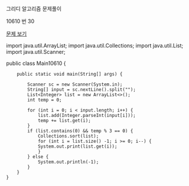 그리디 알고리즘 문제풀이 

10610 번 30

<a href="https://www.acmicpc.net/problem/10610">문제 보기</a>

import java.util.ArrayList;
import java.util.Collections;
import java.util.List;
import java.util.Scanner;

public class Main10610 {

		public static void main(String[] args) {
	
	        Scanner sc = new Scanner(System.in);
	        String[] input = sc.nextLine().split("");
			List<Integer> list = new ArrayList<>();
			int temp = 0;
	        
			for (int i = 0; i < input.length; i++) {
				list.add(Integer.parseInt(input[i]));
				temp += list.get(i);
			}
			if (list.contains(0) && temp % 3 == 0) {
				Collections.sort(list);
				for (int i = list.size() -1; i >= 0; i--) {
				System.out.print(list.get(i));	
				}
			} else {
				System.out.println(-1);
			}
		}
	}